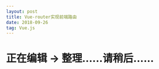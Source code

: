 ```yaml
---
layout: post
title: Vue-router实现前端路由
date: 2018-09-26 
tag: Vue.js
---
```

# 正在编辑 -> 整理......请稍后......
